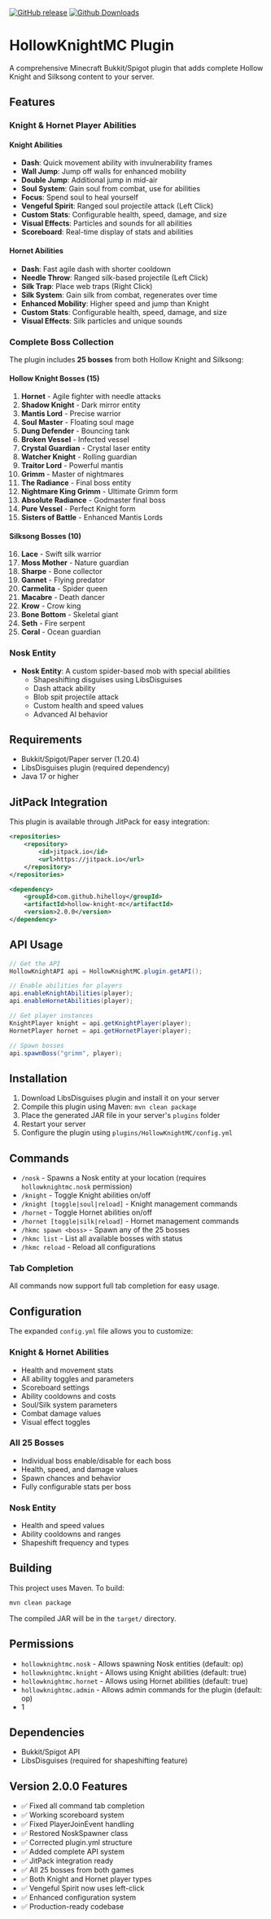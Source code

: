 [![GitHub release](https://img.shields.io/github/v/release/Hihelloy-main/HollowKnightMC?style=flat-square)](https://github.com/Hihelloy-main/HollowKnightMC/releases)
[![Github Downloads](https://img.shields.io/github/downloads/Hihelloy-main/HollowKnightMC/total.svg)](https://github.com/Hihelloy-main/HollowKnightMC/releases)

# HollowKnightMC Plugin

A comprehensive Minecraft Bukkit/Spigot plugin that adds complete Hollow Knight and Silksong content to your server.

## Features

### Knight & Hornet Player Abilities

#### Knight Abilities
- **Dash**: Quick movement ability with invulnerability frames
- **Wall Jump**: Jump off walls for enhanced mobility  
- **Double Jump**: Additional jump in mid-air
- **Soul System**: Gain soul from combat, use for abilities
- **Focus**: Spend soul to heal yourself
- **Vengeful Spirit**: Ranged soul projectile attack (Left Click)
- **Custom Stats**: Configurable health, speed, damage, and size
- **Visual Effects**: Particles and sounds for all abilities
- **Scoreboard**: Real-time display of stats and abilities

#### Hornet Abilities
- **Dash**: Fast agile dash with shorter cooldown
- **Needle Throw**: Ranged silk-based projectile (Left Click)
- **Silk Trap**: Place web traps (Right Click)
- **Silk System**: Gain silk from combat, regenerates over time
- **Enhanced Mobility**: Higher speed and jump than Knight
- **Custom Stats**: Configurable health, speed, damage, and size
- **Visual Effects**: Silk particles and unique sounds

### Complete Boss Collection
The plugin includes **25 bosses** from both Hollow Knight and Silksong:

#### Hollow Knight Bosses (15)
1. **Hornet** - Agile fighter with needle attacks
2. **Shadow Knight** - Dark mirror entity
3. **Mantis Lord** - Precise warrior
4. **Soul Master** - Floating soul mage
5. **Dung Defender** - Bouncing tank
6. **Broken Vessel** - Infected vessel
7. **Crystal Guardian** - Crystal laser entity
8. **Watcher Knight** - Rolling guardian
9. **Traitor Lord** - Powerful mantis
10. **Grimm** - Master of nightmares
11. **The Radiance** - Final boss entity
12. **Nightmare King Grimm** - Ultimate Grimm form
13. **Absolute Radiance** - Godmaster final boss
14. **Pure Vessel** - Perfect Knight form
15. **Sisters of Battle** - Enhanced Mantis Lords

#### Silksong Bosses (10)
16. **Lace** - Swift silk warrior
17. **Moss Mother** - Nature guardian
18. **Sharpe** - Bone collector
19. **Gannet** - Flying predator
20. **Carmelita** - Spider queen
21. **Macabre** - Death dancer
22. **Krow** - Crow king
23. **Bone Bottom** - Skeletal giant
24. **Seth** - Fire serpent
25. **Coral** - Ocean guardian

### Nosk Entity
- **Nosk Entity**: A custom spider-based mob with special abilities
  - Shapeshifting disguises using LibsDisguises
  - Dash attack ability
  - Blob spit projectile attack
  - Custom health and speed values
  - Advanced AI behavior

## Requirements

- Bukkit/Spigot/Paper server (1.20.4)
- LibsDisguises plugin (required dependency)
- Java 17 or higher

## JitPack Integration

This plugin is available through JitPack for easy integration:

```xml
<repositories>
    <repository>
        <id>jitpack.io</id>
        <url>https://jitpack.io</url>
    </repository>
</repositories>

<dependency>
    <groupId>com.github.hihelloy</groupId>
    <artifactId>hollow-knight-mc</artifactId>
    <version>2.0.0</version>
</dependency>
```

## API Usage

```java
// Get the API
HollowKnightAPI api = HollowKnightMC.plugin.getAPI();

// Enable abilities for players
api.enableKnightAbilities(player);
api.enableHornetAbilities(player);

// Get player instances
KnightPlayer knight = api.getKnightPlayer(player);
HornetPlayer hornet = api.getHornetPlayer(player);

// Spawn bosses
api.spawnBoss("grimm", player);
```

## Installation

1. Download LibsDisguises plugin and install it on your server
2. Compile this plugin using Maven: `mvn clean package`
3. Place the generated JAR file in your server's `plugins` folder
4. Restart your server
5. Configure the plugin using `plugins/HollowKnightMC/config.yml`

## Commands

- `/nosk` - Spawns a Nosk entity at your location (requires `hollowknightmc.nosk` permission)
- `/knight` - Toggle Knight abilities on/off
- `/knight [toggle|soul|reload]` - Knight management commands
- `/hornet` - Toggle Hornet abilities on/off  
- `/hornet [toggle|silk|reload]` - Hornet management commands
- `/hkmc spawn <boss>` - Spawn any of the 25 bosses
- `/hkmc list` - List all available bosses with status
- `/hkmc reload` - Reload all configurations

### Tab Completion
All commands now support full tab completion for easy usage.

## Configuration

The expanded `config.yml` file allows you to customize:

### Knight & Hornet Abilities
- Health and movement stats
- All ability toggles and parameters
- Scoreboard settings
- Ability cooldowns and costs
- Soul/Silk system parameters
- Combat damage values
- Visual effect toggles

### All 25 Bosses
- Individual boss enable/disable for each boss
- Health, speed, and damage values
- Spawn chances and behavior
- Fully configurable stats per boss

### Nosk Entity
- Health and speed values
- Ability cooldowns and ranges
- Shapeshift frequency and types

## Building

This project uses Maven. To build:

```bash
mvn clean package
```

The compiled JAR will be in the `target/` directory.

## Permissions

- `hollowknightmc.nosk` - Allows spawning Nosk entities (default: op)
- `hollowknightmc.knight` - Allows using Knight abilities (default: true)
- `hollowknightmc.hornet` - Allows using Hornet abilities (default: true)
- `hollowknightmc.admin` - Allows admin commands for the plugin (default: op)
- 1

## Dependencies

- Bukkit/Spigot API
- LibsDisguises (required for shapeshifting feature)

## Version 2.0.0 Features

- ✅ Fixed all command tab completion
- ✅ Working scoreboard system
- ✅ Fixed PlayerJoinEvent handling
- ✅ Restored NoskSpawner class
- ✅ Corrected plugin.yml structure
- ✅ Added complete API system
- ✅ JitPack integration ready
- ✅ All 25 bosses from both games
- ✅ Both Knight and Hornet player types
- ✅ Vengeful Spirit now uses left-click
- ✅ Enhanced configuration system
- ✅ Production-ready codebase
